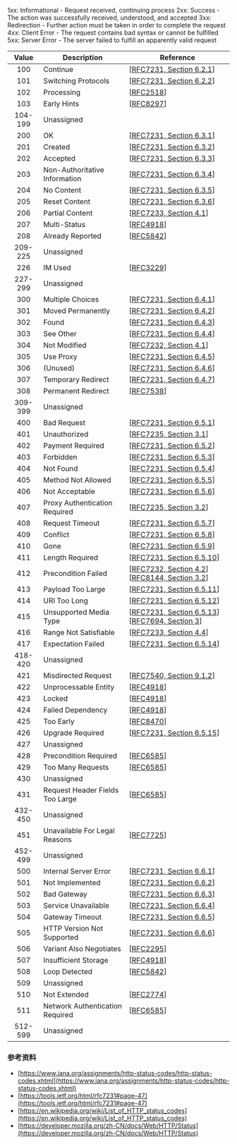 1xx: Informational - Request received, continuing process
2xx: Success - The action was successfully received, understood, and accepted
3xx: Redirection - Further action must be taken in order to complete the request
4xx: Client Error - The request contains bad syntax or cannot be fulfilled
5xx: Server Error - The server failed to fulfill an apparently valid request

<table>
      <thead>
        <tr style="cursor: pointer;">
          <th>Value</th>
          <th>Description</th>
          <th>Reference</th>
        </tr>
      </thead>
      <tbody>
        <tr>
          <td align="center">100</td>
          <td>Continue</td>
          <td>[<a href="http://www.iana.org/go/rfc7231">RFC7231, Section 6.2.1</a>]</td>
        </tr>
        <tr>
          <td align="center">101</td>
          <td>Switching Protocols</td>
          <td>[<a href="http://www.iana.org/go/rfc7231">RFC7231, Section 6.2.2</a>]</td>
        </tr>
        <tr>
          <td align="center">102</td>
          <td>Processing</td>
          <td>[<a href="http://www.iana.org/go/rfc2518">RFC2518</a>]</td>
        </tr>
        <tr>
          <td align="center">103</td>
          <td>Early Hints</td>
          <td>[<a href="http://www.iana.org/go/rfc8297">RFC8297</a>]</td>
        </tr>
        <tr>
          <td align="center">104-199</td>
          <td>Unassigned</td>
          <td></td>
        </tr>
        <tr>
          <td align="center">200</td>
          <td>OK</td>
          <td>[<a href="http://www.iana.org/go/rfc7231">RFC7231, Section 6.3.1</a>]</td>
        </tr>
        <tr>
          <td align="center">201</td>
          <td>Created</td>
          <td>[<a href="http://www.iana.org/go/rfc7231">RFC7231, Section 6.3.2</a>]</td>
        </tr>
        <tr>
          <td align="center">202</td>
          <td>Accepted</td>
          <td>[<a href="http://www.iana.org/go/rfc7231">RFC7231, Section 6.3.3</a>]</td>
        </tr>
        <tr>
          <td align="center">203</td>
          <td>Non-Authoritative Information</td>
          <td>[<a href="http://www.iana.org/go/rfc7231">RFC7231, Section 6.3.4</a>]</td>
        </tr>
        <tr>
          <td align="center">204</td>
          <td>No Content</td>
          <td>[<a href="http://www.iana.org/go/rfc7231">RFC7231, Section 6.3.5</a>]</td>
        </tr>
        <tr>
          <td align="center">205</td>
          <td>Reset Content</td>
          <td>[<a href="http://www.iana.org/go/rfc7231">RFC7231, Section 6.3.6</a>]</td>
        </tr>
        <tr>
          <td align="center">206</td>
          <td>Partial Content</td>
          <td>[<a href="http://www.iana.org/go/rfc7233">RFC7233, Section 4.1</a>]</td>
        </tr>
        <tr>
          <td align="center">207</td>
          <td>Multi-Status</td>
          <td>[<a href="http://www.iana.org/go/rfc4918">RFC4918</a>]</td>
        </tr>
        <tr>
          <td align="center">208</td>
          <td>Already Reported</td>
          <td>[<a href="http://www.iana.org/go/rfc5842">RFC5842</a>]</td>
        </tr>
        <tr>
          <td align="center">209-225</td>
          <td>Unassigned</td>
          <td></td>
        </tr>
        <tr>
          <td align="center">226</td>
          <td>IM Used</td>
          <td>[<a href="http://www.iana.org/go/rfc3229">RFC3229</a>]</td>
        </tr>
        <tr>
          <td align="center">227-299</td>
          <td>Unassigned</td>
          <td></td>
        </tr>
        <tr>
          <td align="center">300</td>
          <td>Multiple Choices</td>
          <td>[<a href="http://www.iana.org/go/rfc7231">RFC7231, Section 6.4.1</a>]</td>
        </tr>
        <tr>
          <td align="center">301</td>
          <td>Moved Permanently</td>
          <td>[<a href="http://www.iana.org/go/rfc7231">RFC7231, Section 6.4.2</a>]</td>
        </tr>
        <tr>
          <td align="center">302</td>
          <td>Found</td>
          <td>[<a href="http://www.iana.org/go/rfc7231">RFC7231, Section 6.4.3</a>]</td>
        </tr>
        <tr>
          <td align="center">303</td>
          <td>See Other</td>
          <td>[<a href="http://www.iana.org/go/rfc7231">RFC7231, Section 6.4.4</a>]</td>
        </tr>
        <tr>
          <td align="center">304</td>
          <td>Not Modified</td>
          <td>[<a href="http://www.iana.org/go/rfc7232">RFC7232, Section 4.1</a>]</td>
        </tr>
        <tr>
          <td align="center">305</td>
          <td>Use Proxy</td>
          <td>[<a href="http://www.iana.org/go/rfc7231">RFC7231, Section 6.4.5</a>]</td>
        </tr>
        <tr>
          <td align="center">306</td>
          <td>(Unused)</td>
          <td>[<a href="http://www.iana.org/go/rfc7231">RFC7231, Section 6.4.6</a>]</td>
        </tr>
        <tr>
          <td align="center">307</td>
          <td>Temporary Redirect</td>
          <td>[<a href="http://www.iana.org/go/rfc7231">RFC7231, Section 6.4.7</a>]</td>
        </tr>
        <tr>
          <td align="center">308</td>
          <td>Permanent Redirect</td>
          <td>[<a href="http://www.iana.org/go/rfc7538">RFC7538</a>]</td>
        </tr>
        <tr>
          <td align="center">309-399</td>
          <td>Unassigned</td>
          <td></td>
        </tr>
        <tr>
          <td align="center">400</td>
          <td>Bad Request</td>
          <td>[<a href="http://www.iana.org/go/rfc7231">RFC7231, Section 6.5.1</a>]</td>
        </tr>
        <tr>
          <td align="center">401</td>
          <td>Unauthorized</td>
          <td>[<a href="http://www.iana.org/go/rfc7235">RFC7235, Section 3.1</a>]</td>
        </tr>
        <tr>
          <td align="center">402</td>
          <td>Payment Required</td>
          <td>[<a href="http://www.iana.org/go/rfc7231">RFC7231, Section 6.5.2</a>]</td>
        </tr>
        <tr>
          <td align="center">403</td>
          <td>Forbidden</td>
          <td>[<a href="http://www.iana.org/go/rfc7231">RFC7231, Section 6.5.3</a>]</td>
        </tr>
        <tr>
          <td align="center">404</td>
          <td>Not Found</td>
          <td>[<a href="http://www.iana.org/go/rfc7231">RFC7231, Section 6.5.4</a>]</td>
        </tr>
        <tr>
          <td align="center">405</td>
          <td>Method Not Allowed</td>
          <td>[<a href="http://www.iana.org/go/rfc7231">RFC7231, Section 6.5.5</a>]</td>
        </tr>
        <tr>
          <td align="center">406</td>
          <td>Not Acceptable</td>
          <td>[<a href="http://www.iana.org/go/rfc7231">RFC7231, Section 6.5.6</a>]</td>
        </tr>
        <tr>
          <td align="center">407</td>
          <td>Proxy Authentication Required</td>
          <td>[<a href="http://www.iana.org/go/rfc7235">RFC7235, Section 3.2</a>]</td>
        </tr>
        <tr>
          <td align="center">408</td>
          <td>Request Timeout</td>
          <td>[<a href="http://www.iana.org/go/rfc7231">RFC7231, Section 6.5.7</a>]</td>
        </tr>
        <tr>
          <td align="center">409</td>
          <td>Conflict</td>
          <td>[<a href="http://www.iana.org/go/rfc7231">RFC7231, Section 6.5.8</a>]</td>
        </tr>
        <tr>
          <td align="center">410</td>
          <td>Gone</td>
          <td>[<a href="http://www.iana.org/go/rfc7231">RFC7231, Section 6.5.9</a>]</td>
        </tr>
        <tr>
          <td align="center">411</td>
          <td>Length Required</td>
          <td>[<a href="http://www.iana.org/go/rfc7231">RFC7231, Section 6.5.10</a>]</td>
        </tr>
        <tr>
          <td align="center">412</td>
          <td>Precondition Failed</td>
          <td>[<a href="http://www.iana.org/go/rfc7232">RFC7232, Section 4.2</a>][<a href="http://www.iana.org/go/rfc8144">RFC8144, Section 3.2</a>]</td>
        </tr>
        <tr>
          <td align="center">413</td>
          <td>Payload Too Large</td>
          <td>[<a href="http://www.iana.org/go/rfc7231">RFC7231, Section 6.5.11</a>]</td>
        </tr>
        <tr>
          <td align="center">414</td>
          <td>URI Too Long</td>
          <td>[<a href="http://www.iana.org/go/rfc7231">RFC7231, Section 6.5.12</a>]</td>
        </tr>
        <tr>
          <td align="center">415</td>
          <td>Unsupported Media Type</td>
          <td>[<a href="http://www.iana.org/go/rfc7231">RFC7231, Section 6.5.13</a>][<a href="http://www.iana.org/go/rfc7694">RFC7694, Section 3</a>]</td>
        </tr>
        <tr>
          <td align="center">416</td>
          <td>Range Not Satisfiable</td>
          <td>[<a href="http://www.iana.org/go/rfc7233">RFC7233, Section 4.4</a>]</td>
        </tr>
        <tr>
          <td align="center">417</td>
          <td>Expectation Failed</td>
          <td>[<a href="http://www.iana.org/go/rfc7231">RFC7231, Section 6.5.14</a>]</td>
        </tr>
        <tr>
          <td align="center">418-420</td>
          <td>Unassigned</td>
          <td></td>
        </tr>
        <tr>
          <td align="center">421</td>
          <td>Misdirected Request</td>
          <td>[<a href="http://www.iana.org/go/rfc7540">RFC7540, Section 9.1.2</a>]</td>
        </tr>
        <tr>
          <td align="center">422</td>
          <td>Unprocessable Entity</td>
          <td>[<a href="http://www.iana.org/go/rfc4918">RFC4918</a>]</td>
        </tr>
        <tr>
          <td align="center">423</td>
          <td>Locked</td>
          <td>[<a href="http://www.iana.org/go/rfc4918">RFC4918</a>]</td>
        </tr>
        <tr>
          <td align="center">424</td>
          <td>Failed Dependency</td>
          <td>[<a href="http://www.iana.org/go/rfc4918">RFC4918</a>]</td>
        </tr>
        <tr>
          <td align="center">425</td>
          <td>Too Early</td>
          <td>[<a href="http://www.iana.org/go/rfc8470">RFC8470</a>]</td>
        </tr>
        <tr>
          <td align="center">426</td>
          <td>Upgrade Required</td>
          <td>[<a href="http://www.iana.org/go/rfc7231">RFC7231, Section 6.5.15</a>]</td>
        </tr>
        <tr>
          <td align="center">427</td>
          <td>Unassigned</td>
          <td></td>
        </tr>
        <tr>
          <td align="center">428</td>
          <td>Precondition Required</td>
          <td>[<a href="http://www.iana.org/go/rfc6585">RFC6585</a>]</td>
        </tr>
        <tr>
          <td align="center">429</td>
          <td>Too Many Requests</td>
          <td>[<a href="http://www.iana.org/go/rfc6585">RFC6585</a>]</td>
        </tr>
        <tr>
          <td align="center">430</td>
          <td>Unassigned</td>
          <td></td>
        </tr>
        <tr>
          <td align="center">431</td>
          <td>Request Header Fields Too Large</td>
          <td>[<a href="http://www.iana.org/go/rfc6585">RFC6585</a>]</td>
        </tr>
        <tr>
          <td align="center">432-450</td>
          <td>Unassigned</td>
          <td></td>
        </tr>
        <tr>
          <td align="center">451</td>
          <td>Unavailable For Legal Reasons</td>
          <td>[<a href="http://www.iana.org/go/rfc7725">RFC7725</a>]</td>
        </tr>
        <tr>
          <td align="center">452-499</td>
          <td>Unassigned</td>
          <td></td>
        </tr>
        <tr>
          <td align="center">500</td>
          <td>Internal Server Error</td>
          <td>[<a href="http://www.iana.org/go/rfc7231">RFC7231, Section 6.6.1</a>]</td>
        </tr>
        <tr>
          <td align="center">501</td>
          <td>Not Implemented</td>
          <td>[<a href="http://www.iana.org/go/rfc7231">RFC7231, Section 6.6.2</a>]</td>
        </tr>
        <tr>
          <td align="center">502</td>
          <td>Bad Gateway</td>
          <td>[<a href="http://www.iana.org/go/rfc7231">RFC7231, Section 6.6.3</a>]</td>
        </tr>
        <tr>
          <td align="center">503</td>
          <td>Service Unavailable</td>
          <td>[<a href="http://www.iana.org/go/rfc7231">RFC7231, Section 6.6.4</a>]</td>
        </tr>
        <tr>
          <td align="center">504</td>
          <td>Gateway Timeout</td>
          <td>[<a href="http://www.iana.org/go/rfc7231">RFC7231, Section 6.6.5</a>]</td>
        </tr>
        <tr>
          <td align="center">505</td>
          <td>HTTP Version Not Supported</td>
          <td>[<a href="http://www.iana.org/go/rfc7231">RFC7231, Section 6.6.6</a>]</td>
        </tr>
        <tr>
          <td align="center">506</td>
          <td>Variant Also Negotiates</td>
          <td>[<a href="http://www.iana.org/go/rfc2295">RFC2295</a>]</td>
        </tr>
        <tr>
          <td align="center">507</td>
          <td>Insufficient Storage</td>
          <td>[<a href="http://www.iana.org/go/rfc4918">RFC4918</a>]</td>
        </tr>
        <tr>
          <td align="center">508</td>
          <td>Loop Detected</td>
          <td>[<a href="http://www.iana.org/go/rfc5842">RFC5842</a>]</td>
        </tr>
        <tr>
          <td align="center">509</td>
          <td>Unassigned</td>
          <td></td>
        </tr>
        <tr>
          <td align="center">510</td>
          <td>Not Extended</td>
          <td>[<a href="http://www.iana.org/go/rfc2774">RFC2774</a>]</td>
        </tr>
        <tr>
          <td align="center">511</td>
          <td>Network Authentication Required</td>
          <td>[<a href="http://www.iana.org/go/rfc6585">RFC6585</a>]</td>
        </tr>
        <tr>
          <td align="center">512-599</td>
          <td>Unassigned</td>
          <td></td>
        </tr>
      </tbody>
    </table>

### 参考资料
- [https://www.iana.org/assignments/http-status-codes/http-status-codes.xhtml](https://www.iana.org/assignments/http-status-codes/http-status-codes.xhtml)
- [https://tools.ietf.org/html/rfc7231#page-47](https://tools.ietf.org/html/rfc7231#page-47)
- [https://en.wikipedia.org/wiki/List_of_HTTP_status_codes](https://en.wikipedia.org/wiki/List_of_HTTP_status_codes)
- [https://developer.mozilla.org/zh-CN/docs/Web/HTTP/Status](https://developer.mozilla.org/zh-CN/docs/Web/HTTP/Status)